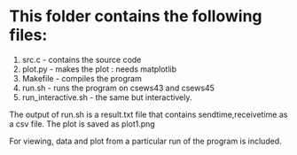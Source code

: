 # This folder contains the following files:
1. src.c - contains the source code
2. plot.py - makes the plot : needs matplotlib
3. Makefile - compiles the program
4. run.sh - runs the program on csews43 and csews45
5. run\_interactive.sh - the same but interactively.

The output of run.sh is a result.txt file that contains sendtime,receivetime as
a csv file. The plot is saved as plot1.png

For viewing, data and plot from a particular run of the program is included. 

